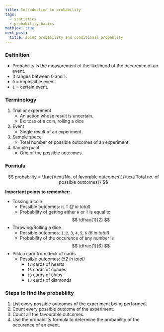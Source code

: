 ```yaml
---
title: Introduction to probability
tags:
  - statistics
  - probability-basics
mathjax: true
next_post: 
  title: Joint probability and conditional probablity
---
```


### Definition

+ Probability is the measurement of the likelihood of the occurence of an event.
+ It ranges between 0 and 1.
+ `0` = impossible event.
+ `1` = certain event.

<!--more-->

### Terminology

1. Trial or experiment
   + An action whose result is uncertain.
   + Ex: toss of a coin, rolling a dice
2. Event
   + Single result of an experiment.
3. Sample space
   + Total number of possible outcomes of an experiment.
4. Sample point
   + One of the possible outcomes.

### Formula

$$ probability = \frac{\text{No. of favorable outcomes}}{\text{Total no. of possible outcomes}} $$

__Important points to remember:__

+ Tossing a coin
  + Possible outcomes: `H`, `T` _(2 in total)_
  + Probability of getting either `H` or `T` is equal to $$ \dfrac{1}{2} $$
+ Throwing/Rolling a dice
  + Possible outcomes: `1`, `2`, `3`, `4`, `5`, `6` _(6 in total)_
  + Probability of the occurence of any number is $$ \dfrac{1}{6} $$
+ Pick a card from deck of cards
  + Possible outcomes: _(52 in total)_
    + `13` cards of hearts
    + `13` cards of spades
    + `13` cards of clubs
    + `13` cards of diamonds

### Steps to find the probability

1. List every possible outcomes of the experiment being performed.
2. Count every possible outcome of the experiment.
3. Count all the favourable outcomes.
4. Use the probability formula to determine the probability of the occurence of an event.
